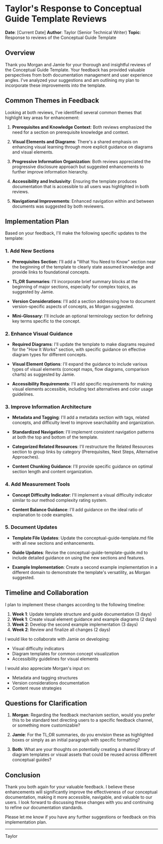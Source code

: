 # Taylor's Response to Conceptual Guide Template Reviews

**Date**: [Current Date]
**Author**: Taylor (Senior Technical Writer)
**Topic**: Response to reviews of the Conceptual Guide Template

## Overview

Thank you Morgan and Jamie for your thorough and insightful reviews of the Conceptual Guide Template. Your feedback has provided valuable perspectives from both documentation management and user experience angles. I've analyzed your suggestions and am outlining my plan to incorporate these improvements into the template.

## Common Themes in Feedback

Looking at both reviews, I've identified several common themes that highlight key areas for enhancement:

1. **Prerequisites and Knowledge Context**: Both reviews emphasized the need for a section on prerequisite knowledge and context.

2. **Visual Elements and Diagrams**: There's a shared emphasis on enhancing visual learning through more explicit guidance on diagrams and visual elements.

3. **Progressive Information Organization**: Both reviews appreciated the progressive disclosure approach but suggested enhancements to further improve information hierarchy.

4. **Accessibility and Inclusivity**: Ensuring the template produces documentation that is accessible to all users was highlighted in both reviews.

5. **Navigational Improvements**: Enhanced navigation within and between documents was suggested by both reviewers.

## Implementation Plan

Based on your feedback, I'll make the following specific updates to the template:

### 1. Add New Sections

- **Prerequisites Section**: I'll add a "What You Need to Know" section near the beginning of the template to clearly state assumed knowledge and provide links to foundational concepts.

- **TL;DR Summaries**: I'll incorporate brief summary blocks at the beginning of major sections, especially for complex topics, as suggested by Jamie.

- **Version Considerations**: I'll add a section addressing how to document version-specific aspects of concepts, as Morgan suggested.

- **Mini-Glossary**: I'll include an optional terminology section for defining key terms specific to the concept.

### 2. Enhance Visual Guidance

- **Required Diagrams**: I'll update the template to make diagrams required for the "How It Works" section, with specific guidance on effective diagram types for different concepts.

- **Visual Element Options**: I'll expand the guidance to include various types of visual elements (concept maps, flow diagrams, comparison charts) as suggested by Jamie.

- **Accessibility Requirements**: I'll add specific requirements for making visual elements accessible, including text alternatives and color usage guidelines.

### 3. Improve Information Architecture

- **Metadata and Tagging**: I'll add a metadata section with tags, related concepts, and difficulty level to improve searchability and organization.

- **Standardized Navigation**: I'll implement consistent navigation patterns at both the top and bottom of the template.

- **Categorized Related Resources**: I'll restructure the Related Resources section to group links by category (Prerequisites, Next Steps, Alternative Approaches).

- **Content Chunking Guidance**: I'll provide specific guidance on optimal section length and content organization.

### 4. Add Measurement Tools

- **Concept Difficulty Indicator**: I'll implement a visual difficulty indicator similar to our method complexity rating system.

- **Content Balance Guidance**: I'll add guidance on the ideal ratio of explanation to code examples.

### 5. Document Updates

- **Template File Updates**: Update the conceptual-guide-template.md file with all new sections and enhancements.

- **Guide Updates**: Revise the conceptual-guide-template-guide.md to include detailed guidance on using the new sections and features.

- **Example Implementation**: Create a second example implementation in a different domain to demonstrate the template's versatility, as Morgan suggested.

## Timeline and Collaboration

I plan to implement these changes according to the following timeline:

1. **Week 1**: Update template structure and guide documentation (3 days)
2. **Week 1**: Create visual element guidance and example diagrams (2 days)
3. **Week 2**: Develop the second example implementation (3 days)
4. **Week 2**: Review and finalize all changes (2 days)

I would like to collaborate with Jamie on developing:
- Visual difficulty indicators
- Diagram templates for common concept visualization
- Accessibility guidelines for visual elements

I would also appreciate Morgan's input on:
- Metadata and tagging structures
- Version considerations documentation
- Content reuse strategies

## Questions for Clarification

1. **Morgan**: Regarding the feedback mechanism section, would you prefer this to be standard text directing users to a specific feedback channel, or something more customizable?

2. **Jamie**: For the TL;DR summaries, do you envision these as highlighted boxes or simply as an initial paragraph with specific formatting?

3. **Both**: What are your thoughts on potentially creating a shared library of diagram templates or visual assets that could be reused across different conceptual guides?

## Conclusion

Thank you both again for your valuable feedback. I believe these enhancements will significantly improve the effectiveness of our conceptual documentation, making it more accessible, navigable, and valuable to our users. I look forward to discussing these changes with you and continuing to refine our documentation standards.

Please let me know if you have any further suggestions or feedback on this implementation plan.

---

Taylor 